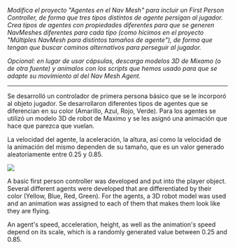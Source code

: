 _Modifica el proyecto "Agentes en el Nav Mesh" para incluir un First Person Controller, de forma que tres tipos distintos de agente persigan al jugador. Crea tipos de agentes con propiedades diferentes para que se generen NavMeshes diferentes para cada tipo (como hicimos en el proyecto "Múltiples NavMesh para distintos tamaños de agente"), de forma que tengan que buscar caminos alternativos para perseguir al jugador._

_Opcional: en lugar de usar cápsulas, descarga modelos 3D de Mixamo (o de otra fuente) y anímalos con los scripts que hemos usado para que se adapte su movimiento al del Nav Mesh Agent._

---
Se desarrolló un controlador de primera persona básico que se le incorporó al objeto jugador. Se desarrollaron diferentes tipos de agentes que se diferencian en su color (Amarillo, Azul, Rojo, Verde). Para los agentes se utilizó un modelo 3D de robot de Maximo y se les asignó una animación que hace que parezca que vuelan. 

La velocidad del agente, la aceleración, la altura, así como la velocidad de la animación del mismo dependen de su tamaño, que es un valor generado aleatoriamente entre 0.25 y 0.85.

![](gif.gif)

A basic first person controller was developed and put into the player object. Several different agents were developed that are differentiated by their color (Yellow, Blue, Red, Green). For the agents, a 3D robot model was used and an animation was assigned to each of them that makes them look like they are flying.

An agent's speed, acceleration, height, as well as the animation's speed depend on its scale, which is a randomly generated value between 0.25 and 0.85.
